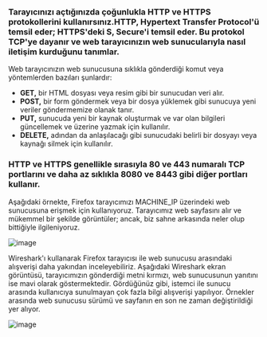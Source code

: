 ### Tarayıcınızı açtığınızda çoğunlukla HTTP ve HTTPS protokollerini kullanırsınız.HTTP, Hypertext Transfer Protocol'ü temsil eder; HTTPS'deki S, Secure'i temsil eder. Bu protokol TCP'ye dayanır ve web tarayıcınızın web sunucularıyla nasıl iletişim kurduğunu tanımlar.

Web tarayıcınızın web sunucusuna sıklıkla gönderdiği komut veya yöntemlerden bazıları şunlardır:

* **GET,** bir HTML dosyası veya resim gibi bir sunucudan veri alır.
* **POST,** bir form göndermek veya bir dosya yüklemek gibi sunucuya yeni veriler göndermemize olanak tanır.
* **PUT,** sunucuda yeni bir kaynak oluşturmak ve var olan bilgileri güncellemek ve üzerine yazmak için kullanılır.
* **DELETE,** adından da anlaşılacağı gibi sunucudaki belirli bir dosyayı veya kaynağı silmek için kullanılır.

### HTTP ve HTTPS genellikle sırasıyla 80 ve 443 numaralı TCP portlarını ve daha az sıklıkla 8080 ve 8443 gibi diğer portları kullanır.

Aşağıdaki örnekte, Firefox tarayıcımızı MACHINE_IP üzerindeki web sunucusuna erişmek için kullanıyoruz. Tarayıcımız web sayfasını alır ve mükemmel bir şekilde görüntüler; ancak, biz sahne arkasında neler olup bittiğiyle ilgileniyoruz.

![image](https://github.com/user-attachments/assets/df5b9958-8483-4d48-8a52-b0966a7a9c04)

Wireshark'ı kullanarak Firefox tarayıcısı ile web sunucusu arasındaki alışverişi daha yakından inceleyebiliriz. Aşağıdaki Wireshark ekran görüntüsü, tarayıcımızın gönderdiği metni kırmızı, web sunucusunun yanıtını ise mavi olarak göstermektedir.
Gördüğünüz gibi, istemci ile sunucu arasında kullanıcıya sunulmayan çok fazla bilgi alışverişi yapılıyor. Örnekler arasında web sunucusu sürümü ve sayfanın en son ne zaman değiştirildiği yer alıyor.

![image](https://github.com/user-attachments/assets/ebcd7aa8-0f5d-456c-9e14-8e1bf3aa6eb9)
